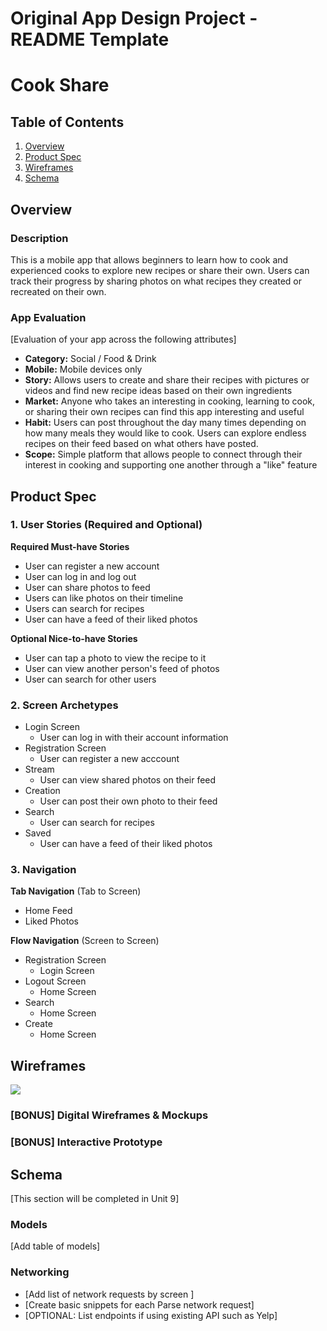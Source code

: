 Original App Design Project - README Template
===

# Cook Share

## Table of Contents
1. [Overview](#Overview)
1. [Product Spec](#Product-Spec)
1. [Wireframes](#Wireframes)
2. [Schema](#Schema)

## Overview
### Description
This is a mobile app that allows beginners to learn how to cook and experienced cooks to explore new recipes or share their own. Users can track their progress by sharing photos on what recipes they created or recreated on their own.

### App Evaluation
[Evaluation of your app across the following attributes]
- **Category:**
Social / Food & Drink
- **Mobile:**
Mobile devices only
- **Story:**
Allows users to create and share their recipes with pictures or videos and find new recipe ideas based on their own ingredients
- **Market:**
Anyone who takes an interesting in cooking, learning to cook, or sharing their own recipes can find this app interesting and useful
- **Habit:**
Users can post throughout the day many times depending on how many meals they would like to cook. Users can explore endless recipes on their feed based on what others have posted.
- **Scope:**
Simple platform that allows people to connect through their interest in cooking and supporting one another through a "like" feature

## Product Spec

### 1. User Stories (Required and Optional)

**Required Must-have Stories**

* User can register a new account
* User can log in and log out
* User can share photos to feed
* Users can like photos on their timeline
* Users can search for recipes
* User can have a feed of their liked photos

**Optional Nice-to-have Stories**

* User can tap a photo to view the recipe to it
* User can view another person's feed of photos
* User can search for other users

### 2. Screen Archetypes

* Login Screen
   * User can log in with their account information
* Registration Screen
   * User can register a new acccount
* Stream
    * User can view shared photos on their feed
* Creation
    * User can post their own photo to their feed
* Search
    * User can search for recipes
* Saved
    * User can have a feed of their liked photos

### 3. Navigation

**Tab Navigation** (Tab to Screen)

* Home Feed
* Liked Photos

**Flow Navigation** (Screen to Screen)

* Registration Screen
    * Login Screen
* Logout Screen
   * Home Screen
* Search
   * Home Screen
* Create
    * Home Screen

## Wireframes

![](https://i.imgur.com/QJJAlt8.jpg)

### [BONUS] Digital Wireframes & Mockups

### [BONUS] Interactive Prototype

## Schema 
[This section will be completed in Unit 9]
### Models
[Add table of models]
### Networking
- [Add list of network requests by screen ]
- [Create basic snippets for each Parse network request]
- [OPTIONAL: List endpoints if using existing API such as Yelp]